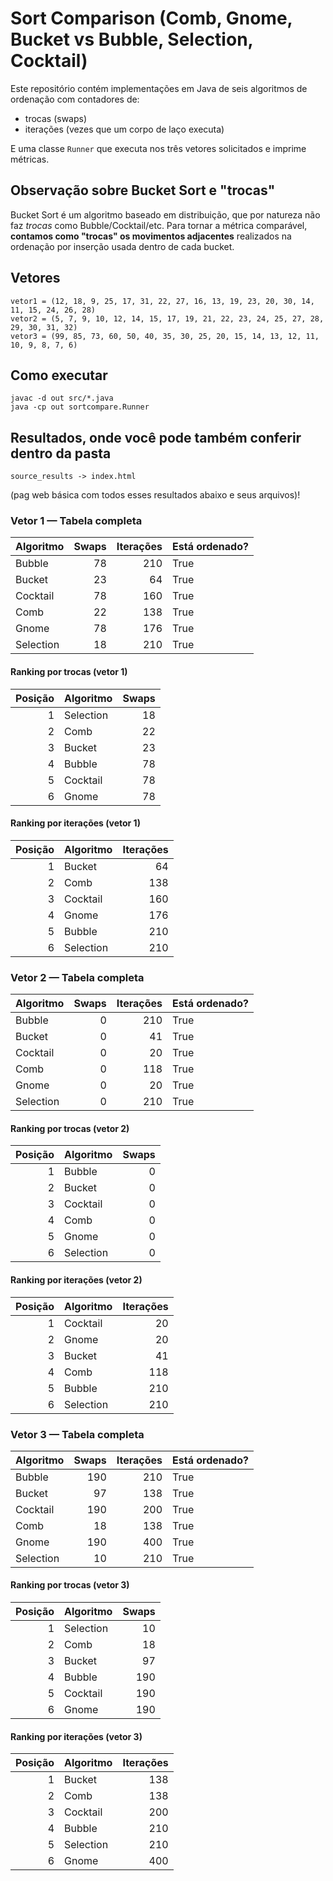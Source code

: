 
# Sort Comparison (Comb, Gnome, Bucket vs Bubble, Selection, Cocktail)

Este repositório contém implementações em Java de seis algoritmos de ordenação com contadores de:
- trocas (swaps)
- iterações (vezes que um corpo de laço executa)

E uma classe `Runner` que executa nos três vetores solicitados e imprime métricas.

## Observação sobre Bucket Sort e "trocas"
Bucket Sort é um algoritmo baseado em distribuição, que por natureza não faz *trocas* como Bubble/Cocktail/etc.
Para tornar a métrica comparável, **contamos como "trocas" os movimentos adjacentes** realizados na ordenação por inserção usada dentro de cada bucket.

## Vetores
```
vetor1 = (12, 18, 9, 25, 17, 31, 22, 27, 16, 13, 19, 23, 20, 30, 14, 11, 15, 24, 26, 28)
vetor2 = (5, 7, 9, 10, 12, 14, 15, 17, 19, 21, 22, 23, 24, 25, 27, 28, 29, 30, 31, 32)
vetor3 = (99, 85, 73, 60, 50, 40, 35, 30, 25, 20, 15, 14, 13, 12, 11, 10, 9, 8, 7, 6)
```

## Como executar
```
javac -d out src/*.java
java -cp out sortcompare.Runner
```

## Resultados, onde você pode também conferir dentro da pasta 
```
source_results -> index.html
```
(pag web básica com todos esses resultados abaixo e seus arquivos)!

### Vetor 1 — Tabela completa
| Algoritmo   |   Swaps |   Iterações | Está ordenado?   |
|:------------|--------:|------------:|:-----------------|
| Bubble      |      78 |         210 | True             |
| Bucket      |      23 |          64 | True             |
| Cocktail    |      78 |         160 | True             |
| Comb        |      22 |         138 | True             |
| Gnome       |      78 |         176 | True             |
| Selection   |      18 |         210 | True             |

#### Ranking por trocas (vetor 1)
|   Posição | Algoritmo   |   Swaps |
|----------:|:------------|--------:|
|         1 | Selection   |      18 |
|         2 | Comb        |      22 |
|         3 | Bucket      |      23 |
|         4 | Bubble      |      78 |
|         5 | Cocktail    |      78 |
|         6 | Gnome       |      78 |

#### Ranking por iterações (vetor 1)
|   Posição | Algoritmo   |   Iterações |
|----------:|:------------|------------:|
|         1 | Bucket      |          64 |
|         2 | Comb        |         138 |
|         3 | Cocktail    |         160 |
|         4 | Gnome       |         176 |
|         5 | Bubble      |         210 |
|         6 | Selection   |         210 |

### Vetor 2 — Tabela completa
| Algoritmo   |   Swaps |   Iterações | Está ordenado?   |
|:------------|--------:|------------:|:-----------------|
| Bubble      |       0 |         210 | True             |
| Bucket      |       0 |          41 | True             |
| Cocktail    |       0 |          20 | True             |
| Comb        |       0 |         118 | True             |
| Gnome       |       0 |          20 | True             |
| Selection   |       0 |         210 | True             |

#### Ranking por trocas (vetor 2)
|   Posição | Algoritmo   |   Swaps |
|----------:|:------------|--------:|
|         1 | Bubble      |       0 |
|         2 | Bucket      |       0 |
|         3 | Cocktail    |       0 |
|         4 | Comb        |       0 |
|         5 | Gnome       |       0 |
|         6 | Selection   |       0 |

#### Ranking por iterações (vetor 2)
|   Posição | Algoritmo   |   Iterações |
|----------:|:------------|------------:|
|         1 | Cocktail    |          20 |
|         2 | Gnome       |          20 |
|         3 | Bucket      |          41 |
|         4 | Comb        |         118 |
|         5 | Bubble      |         210 |
|         6 | Selection   |         210 |

### Vetor 3 — Tabela completa
| Algoritmo   |   Swaps |   Iterações | Está ordenado?   |
|:------------|--------:|------------:|:-----------------|
| Bubble      |     190 |         210 | True             |
| Bucket      |      97 |         138 | True             |
| Cocktail    |     190 |         200 | True             |
| Comb        |      18 |         138 | True             |
| Gnome       |     190 |         400 | True             |
| Selection   |      10 |         210 | True             |

#### Ranking por trocas (vetor 3)
|   Posição | Algoritmo   |   Swaps |
|----------:|:------------|--------:|
|         1 | Selection   |      10 |
|         2 | Comb        |      18 |
|         3 | Bucket      |      97 |
|         4 | Bubble      |     190 |
|         5 | Cocktail    |     190 |
|         6 | Gnome       |     190 |

#### Ranking por iterações (vetor 3)
|   Posição | Algoritmo   |   Iterações |
|----------:|:------------|------------:|
|         1 | Bucket      |         138 |
|         2 | Comb        |         138 |
|         3 | Cocktail    |         200 |
|         4 | Bubble      |         210 |
|         5 | Selection   |         210 |
|         6 | Gnome       |         400 |

